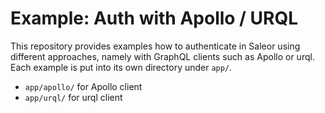 # Example: Auth with Apollo / URQL

This repository provides examples how to authenticate in Saleor using different approaches, namely with GraphQL clients such as Apollo or urql. Each example is put into its own directory under `app/`.

- `app/apollo/` for Apollo client
- `app/urql/` for urql client

